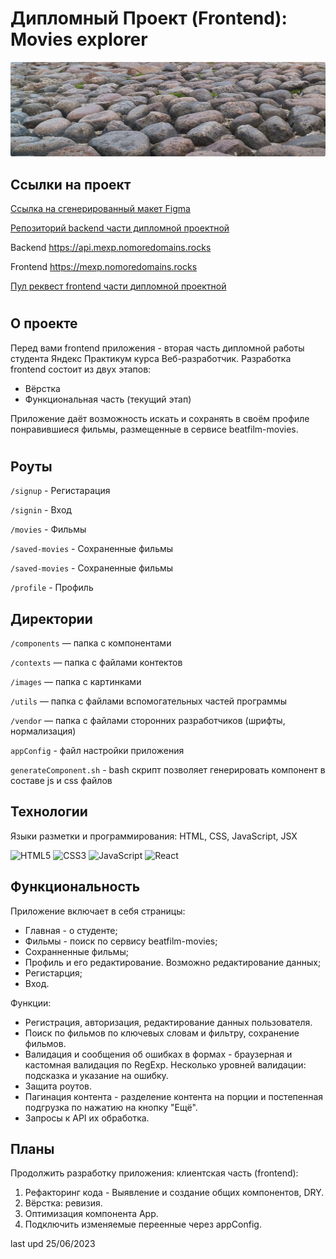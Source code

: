
# Дипломный Проект (Frontend): Movies explorer

![Проект: Movies explorer (Frontend)](./readme.png)

## Ссылки на проект

[Ссылка на сгенерированный макет Figma](https://disk.yandex.ru/d/iBVz7G8mYfpYcg/ "Ссылка на сгенерированный макет Figma")

[Репозиторий backend части дипломной проектной](https://github.com/EliseyE/movies-explorer-api/ "Репозиторий backend части дипломной проектной")

Backend https://api.mexp.nomoredomains.rocks

Frontend https://mexp.nomoredomains.rocks

[Пул реквест frontend части дипломной проектной](https://github.com/EliseyE/movies-explorer-frontend/pull/2 "Пул реквест frontend части дипломной проектной")

#

## О проекте

Перед вами frontend приложения - вторая часть дипломной работы студента Яндекс Практикум курса Веб-разработчик. Разработка frontend состоит из двух этапов:
* Вёрстка
* Функциональная часть (текущий этап)

Приложение даёт возможность искать и сохранять в своём профиле понравившиеся фильмы, размещенные в сервисе beatfilm-movies.

#

## Роуты

`/signup` - Регистарация

`/signin` - Вход

`/movies` - Фильмы

`/saved-movies` - Сохраненные фильмы

`/saved-movies` - Сохраненные фильмы

`/profile` - Профиль

## Директории

`/components` — папка с компонентами

`/contexts` — папка с файлами контектов

`/images` — папка с картинками

`/utils` — папка с файлами вспомогательных частей программы

`/vendor` — папка с файлами сторонних разработчиков (шрифты, нормализация)

`appConfig` - файл настройки приложения

`generateComponent.sh` - bash скрипт позволяет генерировать компонент в составе js и css файлов

## Технологии
Языки разметки и программирования: HTML, CSS, JavaScript, JSX

  ![HTML5](https://img.shields.io/badge/html5-%23E34F26.svg?style=for-the-badge&logo=html5&logoColor=white) ![CSS3](https://img.shields.io/badge/css3-%231572B6.svg?style=for-the-badge&logo=css3&logoColor=white) ![JavaScript](https://img.shields.io/badge/javascript-%23323330.svg?style=for-the-badge&logo=javascript&logoColor=%23F7DF1E) ![React](https://img.shields.io/badge/react-%2320232a.svg?style=for-the-badge&logo=react&logoColor=%2361DAFB)

## Функциональность
Приложение включает в себя страницы:
* Главная - о студенте;
* Фильмы - поиск по сервису beatfilm-movies;
* Сохранненные фильмы;
* Профиль и его редактирование. Возможно редактирование данных;
* Регистарция;
* Вход.

Функции:
* Регистрация, авторизация, редактирование данных пользователя.
* Поиск по фильмов по ключевых словам и фильтру, сохранение фильмов.
* Валидация и сообщения об ошибках в формах - браузерная и кастомная валидация по RegExp. Несколько уровней валидации: подсказка и указание на ошибку.
* Защита роутов.
* Пагинация контента - разделение контента на порции и постепенная подгрузка по нажатию на кнопку "Ещё".
* Запросы к API их обработка.


## Планы
Продолжить разработку приложения: клиентская часть (frontend):
1. Рефакторинг кода - Выявление и создание общих компонентов, DRY.
2. Вёрстка: ревизия.
3. Оптимизация компонента App.
4. Подключить изменяемые переенные через appConfig.

last upd 25/06/2023
